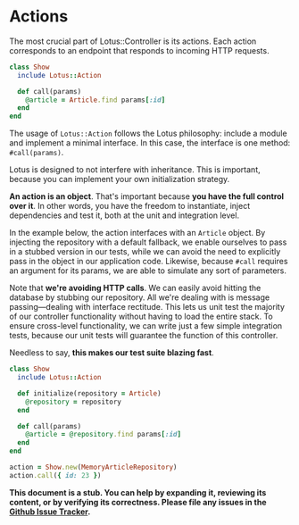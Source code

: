# Actions

The most crucial part of Lotus::Controller is its actions. Each action
corresponds to an endpoint that responds to incoming HTTP requests.

```ruby
class Show
  include Lotus::Action

  def call(params)
    @article = Article.find params[:id]
  end
end
```

The usage of `Lotus::Action` follows the Lotus philosophy: include a module and
implement a minimal interface. In this case, the interface is one method:
`#call(params)`.

Lotus is designed to not interfere with inheritance. This is important, because
you can implement your own initialization strategy.

__An action is an object__. That's important because __you have the full control
over it__. In other words, you have the freedom to instantiate, inject
dependencies and test it, both at the unit and integration level.

In the example below, the action interfaces with an `Article` object. By
injecting the repository with a default fallback, we enable ourselves to pass
in a stubbed version in our tests, while we can avoid the need to explicitly
pass in the object in our application code. Likewise, because `#call` requires
an argument for its params, we are able to simulate any sort of parameters.

Note that __we're avoiding HTTP calls__. We can easily avoid hitting the
database by stubbing our repository. All we're dealing with is message
passing&mdash;dealing with interface rectitude. This lets us unit test the
majority of our controller functionality without having to load the entire
stack. To ensure cross-level functionality, we can write just a few simple
integration tests, because our unit tests will guarantee the function of this
controller. 

Needless to say, __this makes our test suite blazing fast__.

```ruby
class Show
  include Lotus::Action

  def initialize(repository = Article)
    @repository = repository
  end

  def call(params)
    @article = @repository.find params[:id]
  end
end

action = Show.new(MemoryArticleRepository)
action.call({ id: 23 })
```

**This document is a stub. You can help by expanding it, reviewing its content,
or by verifying its correctness. Please file any issues in the
[Github Issue Tracker](https://github.com/lotus/docs/issues).**
